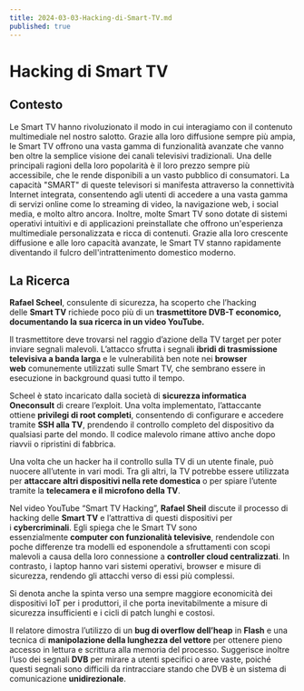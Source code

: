 ```yaml
---
title: 2024-03-03-Hacking-di-Smart-TV.md 
published: true
---
```

# Hacking di Smart TV

## Contesto

Le Smart TV hanno rivoluzionato il modo in cui interagiamo con il contenuto multimediale nel nostro salotto. Grazie alla loro diffusione sempre più ampia, le Smart TV offrono una vasta gamma di funzionalità avanzate che vanno ben oltre la semplice visione dei canali televisivi tradizionali. Una delle principali ragioni della loro popolarità è il loro prezzo sempre più accessibile, che le rende disponibili a un vasto pubblico di consumatori. La capacità "SMART" di queste televisori si manifesta attraverso la connettività Internet integrata, consentendo agli utenti di accedere a una vasta gamma di servizi online come lo streaming di video, la navigazione web, i social media, e molto altro ancora. Inoltre, molte Smart TV sono dotate di sistemi operativi intuitivi e di applicazioni preinstallate che offrono un'esperienza multimediale personalizzata e ricca di contenuti. Grazie alla loro crescente diffusione e alle loro capacità avanzate, le Smart TV stanno rapidamente diventando il fulcro dell'intrattenimento domestico moderno.

## La Ricerca

**Rafael Scheel**, consulente di sicurezza, ha scoperto che l’hacking delle **Smart TV** richiede poco più di un **trasmettitore DVB-T economico, documentando la sua ricerca in un video YouTube.**

Il trasmettitore deve trovarsi nel raggio d’azione della TV target per poter inviare segnali malevoli. L’attacco sfrutta i segnali **ibridi di trasmissione televisiva a banda larga** e le vulnerabilità ben note nei **browser web** comunemente utilizzati sulle Smart TV, che sembrano essere in esecuzione in background quasi tutto il tempo.

Scheel è stato incaricato dalla società di **sicurezza informatica Oneconsult** di creare l’exploit. Una volta implementato, l’attaccante ottiene **privilegi di root completi**, consentendo di configurare e accedere tramite **SSH alla TV**, prendendo il controllo completo del dispositivo da qualsiasi parte del mondo. Il codice malevolo rimane attivo anche dopo riavvii o ripristini di fabbrica.

Una volta che un hacker ha il controllo sulla TV di un utente finale, può nuocere all’utente in vari modi. Tra gli altri, la TV potrebbe essere utilizzata per **attaccare altri dispositivi nella rete domestica** o per spiare l’utente tramite la **telecamera e il microfono della TV**. 

Nel video YouTube “Smart TV Hacking”, **Rafael Sheil** discute il processo di hacking delle **Smart TV** e l’attrattiva di questi dispositivi per i **cybercriminali**. Egli spiega che le Smart TV sono essenzialmente **computer con funzionalità televisive**, rendendole con poche differenze tra modelli ed esponendole a sfruttamenti con scopi malevoli a causa della loro connessione a **controller cloud centralizzati**. In contrasto, i laptop hanno vari sistemi operativi, browser e misure di sicurezza, rendendo gli attacchi verso di essi più complessi.

Si  denota anche la spinta verso una sempre maggiore economicità dei dispositivi IoT per i produttori, il che porta inevitabilmente a misure di sicurezza insufficienti e i cicli di patch lunghi e costosi.

Il relatore dimostra l’utilizzo di un **bug di overflow dell’heap** in **Flash** e una tecnica di **manipolazione della lunghezza del vettore** per ottenere pieno accesso in lettura e scrittura alla memoria del processo. Suggerisce inoltre l’uso dei segnali **DVB** per mirare a utenti specifici o aree vaste, poiché questi segnali sono difficili da rintracciare stando che DVB è un sistema di comunicazione **unidirezionale**.
